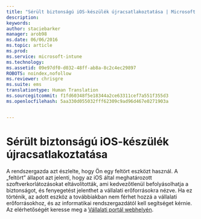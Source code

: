 ```yaml
---
title: "Sérült biztonságú iOS-készülék újracsatlakoztatása | Microsoft Intune"
description: 
keywords: 
author: staciebarker
manager: arob98
ms.date: 06/06/2016
ms.topic: article
ms.prod: 
ms.service: microsoft-intune
ms.technology: 
ms.assetid: 09e97df0-d032-48ff-ab8a-8c2c4ec29897
ROBOTS: noindex,nofollow
ms.reviewer: chrisgre
ms.suite: ems
translationtype: Human Translation
ms.sourcegitcommit: f1fd60348f5e18344a2ce63311cef7a551f355d3
ms.openlocfilehash: 5aa330d055032fff62309c9ad96d467e0271903a


---
```


# Sérült biztonságú iOS-készülék újracsatlakoztatása
A rendszergazda azt észlelte, hogy Ön egy feltört eszközt használ. A „feltört” állapot azt jelenti, hogy az iOS által meghatározott szoftverkorlátozásokat eltávolították, ami kedvezőtlenül befolyásolhatja a biztonságot, és fenyegetést jelenthet a vállalati erőforrásokra nézve. Ha ez történik, az adott eszköz a továbbiakban nem férhet hozzá a vállalati erőforrásokhoz, és az informatikai rendszergazdától kell segítséget kérnie. Az elérhetőségét keresse meg a [Vállalati portál webhelyén](http://portal.manage.microsoft.com).




<!--HONumber=Jul16_HO3-->


